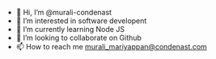 - 👋 Hi, I’m @murali-condenast
- 👀 I’m interested in software developent
- 🌱 I’m currently learning Node JS
- 💞️ I’m looking to collaborate on Github
- 📫 How to reach me murali_mariyappan@condenast.com

<!---
murali-condenast/murali-condenast is a ✨ special ✨ repository because its `README.md` (this file) appears on your GitHub profile.
You can click the Preview link to take a look at your changes.
--->
